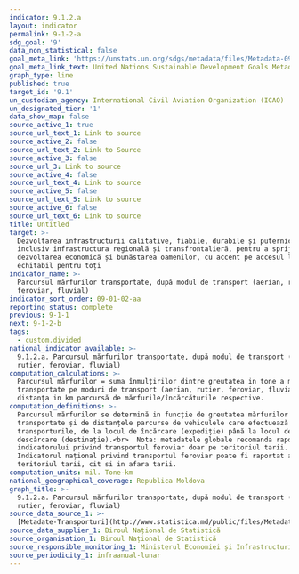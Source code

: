 ```yaml
---
indicator: 9.1.2.a
layout: indicator
permalink: 9-1-2-a
sdg_goal: '9'
data_non_statistical: false
goal_meta_link: 'https://unstats.un.org/sdgs/metadata/files/Metadata-09-01-02.pdf'
goal_meta_link_text: United Nations Sustainable Development Goals Metadata (PDF 375 KB)
graph_type: line
published: true
target_id: '9.1'
un_custodian_agency: International Civil Aviation Organization (ICAO)
un_designated_tier: '1'
data_show_map: false
source_active_1: true
source_url_text_1: Link to source
source_active_2: false
source_url_text_2: Link to Source
source_active_3: false
source_url_3: Link to source
source_active_4: false
source_url_text_4: Link to source
source_active_5: false
source_url_text_5: Link to source
source_active_6: false
source_url_text_6: Link to source
title: Untitled
target: >-
  Dezvoltarea infrastructurii calitative, fiabile, durabile și puternice,
  inclusiv infrastructura regională și transfrontalieră, pentru a sprijini
  dezvoltarea economică și bunăstarea oamenilor, cu accent pe accesul larg și
  echitabil pentru toți
indicator_name: >-
  Parcursul mărfurilor transportate, după modul de transport (aerian, rutier,
  feroviar, fluvial)
indicator_sort_order: 09-01-02-aa
reporting_status: complete
previous: 9-1-1
next: 9-1-2-b
tags:
  - custom.divided
national_indicator_available: >-
  9.1.2.a. Parcursul mărfurilor transportate, după modul de transport (aerian,
  rutier, feroviar, fluvial)
computation_calculations: >-
  Parcursul mărfurilor = suma înmulțirilor dintre greutatea in tone a mărfurilor
  transportate pe moduri de transport (aerian, rutier, feroviar, fluvial) *
  distanța in km parcursă de mărfurile/încărcăturile respective.
computation_definitions: >-
  Parcursul mărfurilor se determină in funcție de greutatea mărfurilor
  transportate și de distanțele parcurse de vehiculele care efectuează
  transporturile, de la locul de încărcare (expediție) până la locul de
  descărcare (destinație).<br>  Nota: metadatele globale recomanda raportarea
  indicatorului privind transportul feroviar doar pe teritoriul tarii.
  Indicatorul național privind transportul feroviar poate fi raportat atât pe
  teritoriul tarii, cit si in afara tarii.
computation_units: mil. Tone-km
national_geographical_coverage: Republica Moldova
graph_title: >-
  9.1.2.a. Parcursul mărfurilor transportate, după modul de transport (aerian,
  rutier, feroviar, fluvial)
source_data_source_1: >-
  [Metadate-Transporturi](http://www.statistica.md/public/files/Metadate/Transport.pdf)
source_data_supplier_1: Biroul Național de Statistică
source_organisation_1: Biroul Național de Statistică
source_responsible_monitoring_1: Ministerul Economiei și Infrastructurii
source_periodicity_1: infraanual-lunar
---
```


